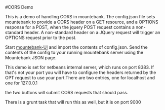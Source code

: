 #CORS Demo

This is a demo of handling CORS in mountebank. The config.json file sets mountebank to provide a CORS header on
a GET resource, and a OPTIONS response for a POST, when the jquery POST request contains a non-standard header.
A non-standard header on a JQuery request will trigger an OPTIONS request prior to the post.

Start [mountebank-UI](http://donhenton.github.io/mountebank-UI/public_html/index.html#/) 
and import the contents of config.json. Send the contents of the config
to your running mountebank server using the Mountebank JSON page.

This demo is set for netbeans internal server, which runs on port 8383. If 
that's not your port you will have to configure the headers returned by the OPT 
request to use your port.There are two entries, one for localhost and one for 127.0.0.1

the two buttons will submit CORS requests that should pass.

There is a grunt task that will run this as well, but it is on port 9000
